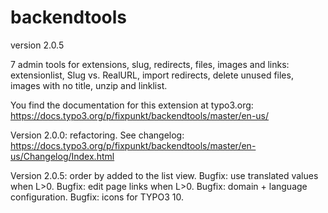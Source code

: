 # backendtools

version 2.0.5

7 admin tools for extensions, slug, redirects, files, images and links:
extensionlist, Slug vs. RealURL, import redirects, delete unused files, images with no title, unzip and linklist.

You find the documentation for this extension at typo3.org:
https://docs.typo3.org/p/fixpunkt/backendtools/master/en-us/

Version 2.0.0: refactoring. See changelog:
https://docs.typo3.org/p/fixpunkt/backendtools/master/en-us/Changelog/Index.html

Version 2.0.5: order by added to the list view.
Bugfix: use translated values when L>0.
Bugfix: edit page links when L>0.
Bugfix: domain + language configuration.
Bugfix: icons for TYPO3 10.